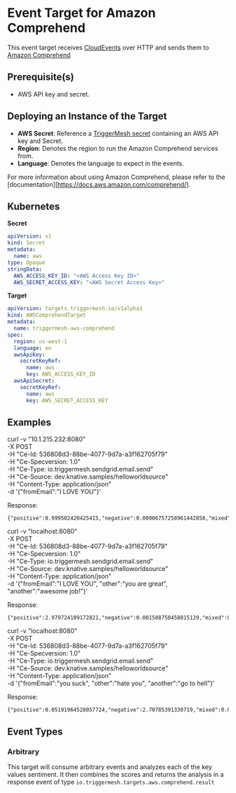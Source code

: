 # Event Target for Amazon Comprehend

This event target receives [CloudEvents][ce] over HTTP and sends them to [Amazon Comprehend](https://aws.amazon.com/comprehend/)

## Prerequisite(s)

- AWS API key and secret.

## Deploying an Instance of the Target

- **AWS Secret**: Reference a [TriggerMesh secret](../guides/secrets.md) containing an AWS API key and Secret.
- **Region**: Denotes the region to run the Amazon Comprehend services from.
- **Language**: Denotes the language to expect in the events.

For more information about using Amazon Comprehend, please refer to the [documentation][https://docs.aws.amazon.com/comprehend/].

## Kubernetes

**Secret**

```yaml
apiVersion: v1
kind: Secret
metadata:
  name: aws
type: Opaque
stringData:
  AWS_ACCESS_KEY_ID: "<AWS Access Key ID>"
  AWS_SECRET_ACCESS_KEY: "<AWS Secret Access Key>"
```

**Target**

```yaml
apiVersion: targets.triggermesh.io/v1alpha1
kind: AWSComprehendTarget
metadata:
  name: triggermesh-aws-comprehend
spec:
  region: us-west-1
  language: en
  awsApiKey:
    secretKeyRef:
      name: aws
      key: AWS_ACCESS_KEY_ID
  awsApiSecret:
    secretKeyRef:
      name: aws
      key: AWS_SECRET_ACCESS_KEY
```

## Examples

curl -v "10.1.215.232:8080" \
       -X POST \
       -H "Ce-Id: 536808d3-88be-4077-9d7a-a3f162705f79" \
       -H "Ce-Specversion: 1.0" \
       -H "Ce-Type: io.triggermesh.sendgrid.email.send" \
       -H "Ce-Source: dev.knative.samples/helloworldsource" \
       -H "Content-Type: application/json" \
       -d '{"fromEmail":"I LOVE YOU"}'

Response:
```
{"positive":0.999502420425415,"negative":0.00006757258961442858,"mixed":0.00005553230221266858,"result":"Positive"}
```

curl -v "localhost:8080" \
       -X POST \
       -H "Ce-Id: 536808d3-88be-4077-9d7a-a3f162705f79" \
       -H "Ce-Specversion: 1.0" \
       -H "Ce-Type: io.triggermesh.sendgrid.email.send" \
       -H "Ce-Source: dev.knative.samples/helloworldsource" \
       -H "Content-Type: application/json" \
       -d '{"fromEmail":"I LOVE YOU", "other":"you are great", "another":"awesome job!"}'

Response:
```
{"positive":2.979724109172821,"negative":0.001508750458015129,"mixed":0.004781584390002536,"result":"Positive"}
```

curl -v "localhost:8080" \
       -X POST \
       -H "Ce-Id: 536808d3-88be-4077-9d7a-a3f162705f79" \
       -H "Ce-Specversion: 1.0" \
       -H "Ce-Type: io.triggermesh.sendgrid.email.send" \
       -H "Ce-Source: dev.knative.samples/helloworldsource" \
       -H "Content-Type: application/json" \
       -d '{"fromEmail":"you suck", "other":"hate you", "another":"go to hell"}'

Response:
```
{"positive":0.05191964528057724,"negative":2.70785391330719,"mixed":0.08987980522215366,"result":"Negative"}
```

## Event Types
### Arbitrary
This target will consume arbitrary events and analyzes each of the key values sentiment. It then combines the scores and
returns the analysis in a response event of type `io.triggermesh.targets.aws.comprehend.result`


[ce]: https://cloudevents.io/
